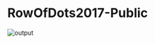 # RowOfDots2017-Public


![output](https://user-images.githubusercontent.com/3278367/32989840-15825f5a-cd16-11e7-89dd-6f7dbf5a8aa7.gif)
